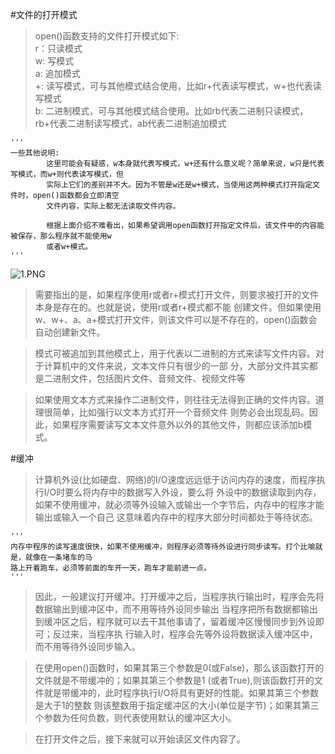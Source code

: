 #文件的打开模式

> open()函数支持的文件打开模式如下:<br>
   >  r：只读模式<br>
   >  w: 写模式<br>
   >  a: 追加模式<br>
   >  +: 读写模式，可与其他模式结合使用，比如r+代表读写模式，w+也代表读写模式<br>
   >  b: 二进制模式，可与其他模式结合使用。比如rb代表二进制只读模式，rb+代表二进制读写模式，ab代表二进制追加模式<br>

    '''
    一些其他说明:
            这里可能会有疑惑，w本身就代表写模式，w+还有什么意义呢？简单来说，w只是代表写模式，而w+则代表读写模式，但
            实际上它们的差别并不大。因为不管是w还是w+模式，当使用这两种模式打开指定文件时，open()函数都会立即清空
            文件内容，实际上都无法读取文件内容。

            根据上面介绍不难看出，如果希望调用open函数打开指定文件后，该文件中的内容能被保存，那么程序就不能使用w
            或者w+模式。
    '''
![1.PNG](/Users/kingdom/Documents/githubcode/NA_PYTHON/python/training/crazy_python/chapter12/file_control/openfile/1.PNG)


>   需要指出的是，如果程序使用r或者r+模式打开文件，则要求被打开的文件本身是存在的。也就是说，使用r或者r+模式都不能
  创建文件。但如果使用w、w+、a、a+模式打开文件，则该文件可以是不存在的，open()函数会自动创建新文件。

>   模式可被追加到其他模式上，用于代表以二进制的方式来读写文件内容。对于计算机中的文件来说，文本文件只有很少的一部
  分，大部分文件其实都是二进制文件，包括图片文件、音频文件、视频文件等

>   如果使用文本方式来操作二进制文件，则往往无法得到正确的文件内容。道理很简单，比如强行以文本方式打开一个音频文件
  则势必会出现乱码。因此，如果程序需要读写文本文件意外以外的其他文件，则都应该添加b模式。


#缓冲
> 计算机外设(比如硬盘、网络)的I/O速度远远低于访问内存的速度，而程序执行I/O时要么将内存中的数据写入外设，要么将
  外设中的数据读取到内存，如果不使用缓冲，就必须等外设输入或输出一个字节后，内存中的程序才能输出或输入一个自己
  这意味着内存中的程序大部分时间都处于等待状态。

    '''
    内存中程序的读写速度很快，如果不使用缓冲，则程序必须等待外设进行同步读写。打个比喻就是，就像在一条堵车的马
    路上开着跑车，必须等前面的车开一天，跑车才能前进一点。
    '''
> 因此，一般建议打开缓冲。打开缓冲之后，当程序执行输出时，程序会先将数据输出到缓冲区中，而不用等待外设同步输出
  当程序把所有数据都输出到缓冲区之后，程序就可以去干其他事请了，留着缓冲区慢慢同步到外设即可；反过来，当程序执
  行输入时，程序会先等外设将数据读入缓冲区中，而不用等待外设同步输入。

> 在使用open()函数时，如果其第三个参数是0(或False)，那么该函数打开的文件就是不带缓冲的；如果其第三个参数是1
  (或者True),则该函数打开的文件就是带缓冲的，此时程序执行I/O将具有更好的性能。如果其第三个参数是大于1的整数
  则该整数用于指定缓冲区的大小(单位是字节)；如果其第三个参数为任何负数，则代表使用默认的缓冲区大小。

> 在打开文件之后，接下来就可以开始读区文件内容了。
